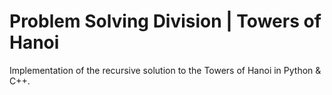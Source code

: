 # Problem Solving Division | Towers of Hanoi
Implementation of the recursive solution to the Towers of Hanoi in Python &amp; C++.
